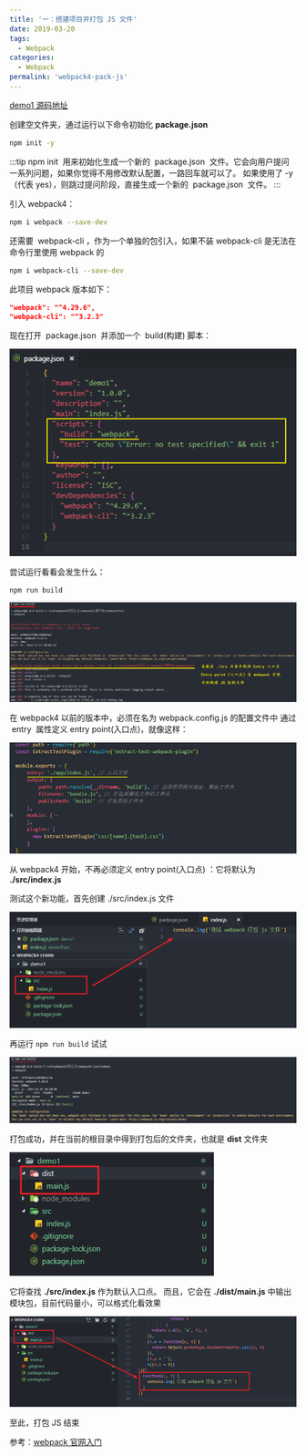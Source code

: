 ```yaml
---
title: '一：搭建项目并打包 JS 文件'
date: 2019-03-20
tags:
  - Webpack
categories:
  - Webpack
permalink: 'webpack4-pack-js'
---
```


[demo1 源码地址](https://github.com/ITxiaohao/webpack4-learn/tree/master/demo01)

创建空文件夹，通过运行以下命令初始化 **package.json**

```bash
npm init -y
```

:::tip
npm init  用来初始化生成一个新的  package.json  文件。它会向用户提问一系列问题，如果你觉得不用修改默认配置，一路回车就可以了。
如果使用了 -y（代表 yes），则跳过提问阶段，直接生成一个新的  package.json  文件。
:::

引入 webpack4：

```bash
npm i webpack --save-dev
```

还需要  webpack-cli ，作为一个单独的包引入，如果不装 webpack-cli 是无法在命令行里使用 webpack 的

```bash
npm i webpack-cli --save-dev
```

此项目 webpack 版本如下：

```json
"webpack": "^4.29.6",
"webpack-cli": "^3.2.3"
```

现在打开  package.json  并添加一个  build(构建) 脚本：

![](https://raw.githubusercontent.com/ITxiaohao/blog-img/master/img/webpack/20190303164215.png)

尝试运行看看会发生什么：

```bash
npm run build
```

![](https://raw.githubusercontent.com/ITxiaohao/blog-img/master/img/webpack/20190303164344.png)

在 webpack4 以前的版本中，必须在名为 webpack.config.js 的配置文件中 通过  entry  属性定义 entry point(入口点)，就像这样：

![](https://raw.githubusercontent.com/ITxiaohao/blog-img/master/img/webpack/20190303164413.png)

从 webpack4 开始，不再必须定义 entry point(入口点) ：它将默认为 **./src/index.js**

测试这个新功能，首先创建 ./src/index.js 文件

![](https://raw.githubusercontent.com/ITxiaohao/blog-img/master/img/webpack/20190303164918.png)

再运行 `npm run build` 试试

![](https://raw.githubusercontent.com/ITxiaohao/blog-img/master/img/webpack/20190303165055.png)

打包成功，并在当前的根目录中得到打包后的文件夹，也就是 **dist** 文件夹

![](https://raw.githubusercontent.com/ITxiaohao/blog-img/master/img/webpack/20190303165232.png)

它将查找 **./src/index.js** 作为默认入口点。 而且，它会在 **./dist/main.js** 中输出模块包，目前代码量小，可以格式化看效果

![](https://raw.githubusercontent.com/ITxiaohao/blog-img/master/img/webpack/20190305093607.png)

至此，打包 JS 结束

参考：[webpack 官网入门](https://webpack.js.org/guides/getting-started)
